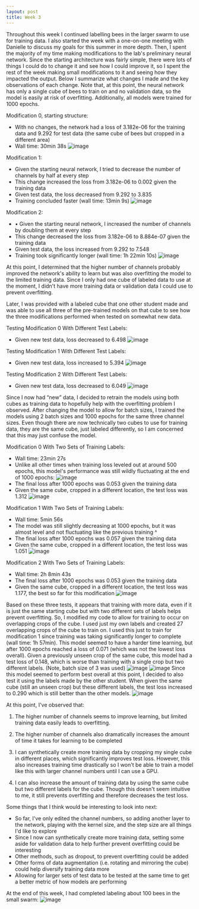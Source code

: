 ```yaml
---
layout: post
title: Week 3
---
```



Throughout this week I continued labelling bees in the larger swarm to use for training data. I also started the week with a one-on-one meeting with Danielle to discuss my goals for this summer in more depth. Then, I spent the majority of my time making modifications to the lab's preliminary neural network. Since the starting architecture was fairly simple, there were lots of things I could do to change it and see how I could improve it, so I spent the rest of the week making small modifications to it and seeing how they impacted the output. Below I summarize what changes I made and the key observations of each change. Note that, at this point, the neural network has only a single cube of bees to train on and no validation data, so the model is easily at risk of overfitting. Additionally, all models were trained for 1000 epochs.


Modification 0, starting structure:
- With no changes, the network had a loss of 3.182e-06 for the training data and 9.292 for test data (the same cube of bees but cropped in a different area)
- Wall time: 30min 38s
![image](https://github.com/Nina-mvH/Nina-mvH.github.io/assets/133538278/a88aabe4-cc27-4832-9cf5-f4871fd0a343)



Modification 1:
- Given the starting neural network, I tried to decrease the number of channels by half at every step
- This change increased the loss from 3.182e-06 to 0.002 given the training data
- Given test data, the loss decreased from 9.292 to 3.835
- Training concluded faster (wall time: 13min 9s)
![image](https://github.com/Nina-mvH/Nina-mvH.github.io/assets/133538278/df7141c2-9b91-4f8d-a115-dac06f0ec844)



Modification 2:
- •	Given the starting neural network, I increased the number of channels by doubling them at every step
- This change decreased the loss from 3.182e-06 to 8.884e-07 given the training data
- Given test data, the loss increased from 9.292 to 7.548
- Training took significantly longer (wall time: 1h 22min 10s)
![image](https://github.com/Nina-mvH/Nina-mvH.github.io/assets/133538278/808d2e8e-d6ad-4705-8c80-b8974dde10c6)


At this point, I determined that the higher number of channels probably improved the network's ability to learn but was also overfitting the model to the limited training data. Since I only had one cube of labeled data to use at the moment, I didn't have more training data or validation data I could use to prevent overfitting.


Later, I was provided with a labeled cube that one other student made and was able to use all three of the pre-trained models on that cube to see how the three modifications performed when tested on somewhat new data.


Testing Modification 0 With Different Test Labels:
- Given new test data, loss decreased to 6.498
![image](https://github.com/Nina-mvH/Nina-mvH.github.io/assets/133538278/cd5b66a6-0143-4f03-9710-3443f899d0cc)


Testing Modification 1 With Different Test Labels:
- Given new test data, loss increased to 5.394
![image](https://github.com/Nina-mvH/Nina-mvH.github.io/assets/133538278/b8b8f2ff-65a1-4eaf-ab1c-26a2df4a687f)


Testing Modification 2 With Different Test Labels:
- Given new test data, loss decreased to 6.049
![image](https://github.com/Nina-mvH/Nina-mvH.github.io/assets/133538278/e015730f-5fde-467f-999c-126f94ec6db4)


Since I now had “new” data, I decided to retrain the models using both cubes as training data to hopefully help with the overfitting problem I observed. After changing the model to allow for batch sizes, I trained the models using 2 batch sizes and 1000 epochs for the same three channel sizes. Even though there are now technically two cubes to use for training data, they are the same cube, just labeled differently, so I am concerned that this may just confuse the model.


Modification 0 With Two Sets of Training Labels:
- Wall time: 23min 27s
- Unlike all other times when training loss leveled out at around 500 epochs, this model's performance was still wildly fluctuating at the end of 1000 epochs: ![image](https://github.com/Nina-mvH/Nina-mvH.github.io/assets/133538278/d708b8b1-9db0-4df1-9b89-93436df2238c)
- The final loss after 1000 epochs was 0.053 given the training data
- Given the same cube, cropped in a different location, the test loss was 1.312
![image](https://github.com/Nina-mvH/Nina-mvH.github.io/assets/133538278/63d32027-a5c0-496e-987f-c0ec6c27b29c)


Modification 1 With Two Sets of Training Labels:
- Wall time: 5min 56s
- The model was still slightly decreasing at 1000 epochs, but it was almost level and not fluctuating like the previous training ^
- The final loss after 1000 epochs was 0.057 given the training data
- Given the same cube, cropped in a different location, the test loss was 1.051
![image](https://github.com/Nina-mvH/Nina-mvH.github.io/assets/133538278/cc91dfc5-66e4-4e27-a535-dea656d42c25)


Modification 2 With Two Sets of Training Labels:
- Wall time: 2h 8min 43s
- The final loss after 1000 epochs was 0.053 given the training data
- Given the same cube, cropped in a different location, the test loss was 1.177, the best so far for this modification
![image](https://github.com/Nina-mvH/Nina-mvH.github.io/assets/133538278/22804af7-8f9d-441e-87c8-d4e2d2c42085)


Based on these three tests, it appears that training with more data, even if it is just the same starting cube but with two different sets of labels helps prevent overfitting. So, I modified my code to allow for training to occur on overlapping crops of the cube. I used just my own labels and created 27 overlapping crops of the cube to train on. I used this just to train for modification 1 since training was taking significantly longer to complete (wall time: 1h 57min). This model seemed to have a harder time learning, but after 1000 epochs reached a loss of 0.071 (which was not the lowest loss overall). Given a previously unseen crop of the same cube, this model had a test loss of 0.148, which is worse than training with a single crop but two different labels. (Note, batch size of 3 was used) 
![image](https://github.com/Nina-mvH/Nina-mvH.github.io/assets/133538278/b057f02f-6d5d-47bd-8e22-3bcacf754482)
![image](https://github.com/Nina-mvH/Nina-mvH.github.io/assets/133538278/4614075a-4729-41bc-9a93-ffb0d048bc7a)
Since this model seemed to perform best overall at this point, I decided to also test it using the labels made by the other student. When given the same cube (still an unseen crop) but these different labels, the test loss increased to 0.290 which is still better than the other models.
![image](https://github.com/Nina-mvH/Nina-mvH.github.io/assets/133538278/1010e669-fb9e-4d8e-bd46-83d8a7a1a649)




At this point, I've observed that:

  1) The higher number of channels seems to improve learning, but limited training data easily leads to overfitting.
  
  2) The higher number of channels also dramatically increases the amount of time it takes for learning to be completed
 
  3) I can synthetically create more training data by cropping my single cube in different places, which significantly improves test loss. However, this also increases training time drastically so I won't be able to train a model like this with larger channel numbers until I can use a GPU.
   
  4) I can also increase the amount of training data by using the same cube but two different labels for the cube. Though this doesn't seem intuitive to me, it still prevents overfitting and therefore decreases the test loss.



Some things that I think would be interesting to look into next:
- So far, I've only edited the channel numbers, so adding another layer to the network, playing with the kernel size, and the step size are all things I'd like to explore
- Since I now can synthetically create more training data, setting some aside for validation data to help further prevent overfitting could be interesting
- Other methods, such as dropout, to prevent overfitting could be added
- Other forms of data augmentation (i.e. rotating and mirroring the cube) could help diversify training data more
- Allowing for larger sets of test data to be tested at the same time to get a better metric of how models are performing


At the end of this week, I had completed labeling about 100 bees in the small swarm:
![image](https://github.com/Nina-mvH/Nina-mvH.github.io/assets/133538278/e1b66525-8463-4c05-b910-e602ab532a2c)



